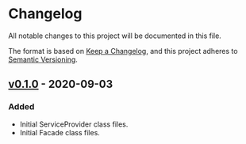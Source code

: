 # Changelog
All notable changes to this project will be documented in this file.

The format is based on [Keep a Changelog](https://keepachangelog.com/en/1.0.0/),
and this project adheres to [Semantic Versioning](https://semver.org/spec/v2.0.0.html).

## [v0.1.0] - 2020-09-03
### Added
- Initial ServiceProvider class files.
- Initial Facade class files.

[v0.1.0]: https://github.com/Anteris-Dev/laravel-autotask-client/releases/tag/v0.1.0

